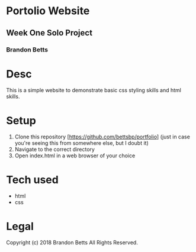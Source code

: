 # Portolio Website
## Week One Solo Project
### Brandon Betts

# Desc

This is a simple website to demonstrate basic css styling skills and html skills.

# Setup

1. Clone this repository [https://github.com/bettsbp/portfolio] (just in case you're seeing this from somewhere else, but I doubt it)
2. Navigate to the correct directory
3. Open index.html in a web browser of your choice

# Tech used
* html
* css

# Legal
Copyright (c) 2018 Brandon Betts All Rights Reserved.
